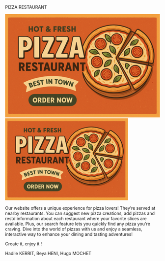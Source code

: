 PIZZA RESTAURANT 

![Delicious Pizza](pizza.png)
<img src="pizza.png" width="400">

Our website offers a unique experience for pizza
lovers! They’re served at nearby restaurants. You can
suggest new pizza creations, add pizzas and restd
information about each restaurant where your
favorite slices are available. Plus, our search feature
lets you quickly find any pizza you're craving.
Dive into the world of pizzas with us and enjoy a
seamless, interactive way to enhance your dining and
tasting adventures!

Create it, enjoy it !

Hadile KERRIT, Beya HENI, Hugo MOCHET
